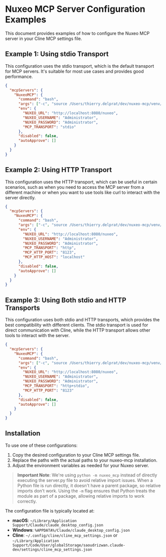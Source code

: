# Nuxeo MCP Server Configuration Examples

This document provides examples of how to configure the Nuxeo MCP server in your Cline MCP settings file.

## Example 1: Using stdio Transport

This configuration uses the stdio transport, which is the default transport for MCP servers. It's suitable for most use cases and provides good performance.

```json
{
  "mcpServers": {
    "NuxeoMCP": {
      "command": "bash",
      "args": ["-c", "source /Users/thierry.delprat/dev/nuxeo-mcp/venv/bin/activate && python -m nuxeo_mcp"],
      "env": {
        "NUXEO_URL": "http://localhost:8080/nuxeo",
        "NUXEO_USERNAME": "Administrator",
        "NUXEO_PASSWORD": "Administrator",
        "MCP_TRANSPORT": "stdio"
      },
      "disabled": false,
      "autoApprove": []
    }
  }
}
```

## Example 2: Using HTTP Transport

This configuration uses the HTTP transport, which can be useful in certain scenarios, such as when you need to access the MCP server from a different machine or when you want to use tools like curl to interact with the server directly.

```json
{
  "mcpServers": {
    "NuxeoMCP": {
      "command": "bash",
      "args": ["-c", "source /Users/thierry.delprat/dev/nuxeo-mcp/venv/bin/activate && python -m nuxeo_mcp"],
      "env": {
        "NUXEO_URL": "http://localhost:8080/nuxeo",
        "NUXEO_USERNAME": "Administrator",
        "NUXEO_PASSWORD": "Administrator",
        "MCP_TRANSPORT": "http",
        "MCP_HTTP_PORT": "8123",
        "MCP_HTTP_HOST": "localhost"
      },
      "disabled": false,
      "autoApprove": []
    }
  }
}
```

## Example 3: Using Both stdio and HTTP Transports

This configuration uses both stdio and HTTP transports, which provides the best compatibility with different clients. The stdio transport is used for direct communication with Cline, while the HTTP transport allows other tools to interact with the server.

```json
{
  "mcpServers": {
    "NuxeoMCP": {
      "command": "bash",
      "args": ["-c", "source /Users/thierry.delprat/dev/nuxeo-mcp/venv/bin/activate && python -m nuxeo_mcp"],
      "env": {
        "NUXEO_URL": "http://localhost:8080/nuxeo",
        "NUXEO_USERNAME": "Administrator",
        "NUXEO_PASSWORD": "Administrator",
        "MCP_TRANSPORT": "http+stdio",
        "MCP_HTTP_PORT": "8123"
      },
      "disabled": false,
      "autoApprove": []
    }
  }
}
```

## Installation

To use one of these configurations:

1. Copy the desired configuration to your Cline MCP settings file.
2. Replace the paths with the actual paths to your nuxeo-mcp installation.
3. Adjust the environment variables as needed for your Nuxeo server.

> **Important Note**: We're using `python -m nuxeo_mcp` instead of directly executing the server.py file to avoid relative import issues. When a Python file is run directly, it doesn't have a parent package, so relative imports don't work. Using the `-m` flag ensures that Python treats the module as part of a package, allowing relative imports to work correctly.

The configuration file is typically located at:
- **macOS**: `~/Library/Application Support/Claude/claude_desktop_config.json`
- **Windows**: `%APPDATA%/Claude/claude_desktop_config.json`
- **Cline**: `~/.config/cline/cline_mcp_settings.json` or `~/Library/Application Support/Code/User/globalStorage/saoudrizwan.claude-dev/settings/cline_mcp_settings.json`
